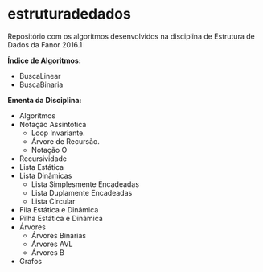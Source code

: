 # estruturadedados
Repositório com os algorítmos desenvolvidos na disciplina de Estrutura de Dados da Fanor 2016.1

<b>Índice de Algoritmos:</b></br>
 - BuscaLinear
 - BuscaBinaria
 
<b>Ementa da Disciplina:</b></br>
  - Algoritmos
  - Notação Assintótica
    - Loop Invariante.
    - Árvore de Recursão.
    - Notação O
  - Recursividade
  - Lista Estática
  - Lista Dinâmicas
    - Lista Simplesmente Encadeadas
    - Lista Duplamente Encadeadas
    - Lista Circular
  - Fila Estática e Dinâmica
  - Pilha Estática e Dinâmica
  - Árvores
    - Árvores Binárias
    - Árvores AVL
    - Árvores B
  - Grafos

